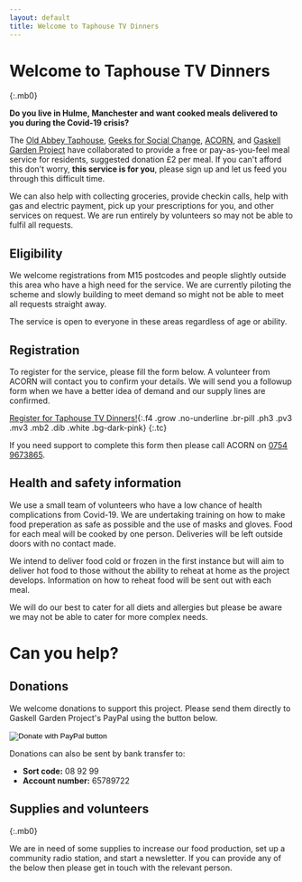 ```yaml
---
layout: default
title: Welcome to Taphouse TV Dinners
---
```


# Welcome to Taphouse TV Dinners

{:.mb0}

**Do you live in Hulme, Manchester and want cooked meals delivered to you during the Covid-19 crisis?**

The [Old Abbey Taphouse](http://theoldabbeytaphouse.co.uk/), [Geeks for Social Change](http://gfsc.studio/), [ACORN](https://acorntheunion.org.uk/), and [Gaskell Garden Project](https://gaskellgardenproject.co.uk/) have collaborated to provide a free or pay-as-you-feel meal service for residents, suggested donation £2 per meal. If you can't afford this don't worry, **this service is for you**, please sign up and let us feed you through this difficult time.

We can also help with collecting groceries, provide checkin calls, help with gas and electric payment, pick up your prescriptions for you, and other services on request. We are run entirely by volunteers so may not be able to fulfil all requests.

## Eligibility

We welcome registrations from M15 postcodes and people slightly outside this area who have a high need for the service. We are currently piloting the scheme and slowly building to meet demand so might not be able to meet all requests straight away.

The service is open to everyone in these areas regardless of age or ability.

## Registration

To register for the service, please fill the form below. A volunteer from ACORN will contact you to confirm your details. We will send you a followup form when we have a better idea of demand and our supply lines are confirmed.

[Register for Taphouse TV Dinners!](https://airtable.com/shr011U0OscveCvHl){:.f4 .grow .no-underline .br-pill .ph3 .pv3 .mv3 .mb2 .dib .white .bg-dark-pink}
{:.tc}

If you need support to complete this form then please call ACORN on [0754 9673865](tel:07549673865).

## Health and safety information

We use a small team of volunteers who have a low chance of health complications from Covid-19. We are undertaking training on how to make food preperation as safe as possible and the use of masks and gloves. Food for each meal will be cooked by one person. Deliveries will be left outside doors with no contact made.

We intend to deliver food cold or frozen in the first instance but will aim to deliver hot food to those without the ability to reheat at home as the project develops. Information on how to reheat food will be sent out with each meal.

We will do our best to cater for all diets and allergies but please be aware we may not be able to cater for more complex needs.


# Can you help?

## Donations

We welcome donations to support this project. Please send them directly to Gaskell Garden Project's PayPal using the button below.

<form action="https://www.paypal.com/cgi-bin/webscr" method="post" target="_top">
<input type="hidden" name="cmd" value="_donations" />
<input type="hidden" name="business" value="thegaskellgardenproject@gmail.com" />
<input type="hidden" name="item_name" value="Taphouse TV Dinners" />
<input type="hidden" name="currency_code" value="GBP" />
<input type="image" src="https://www.paypalobjects.com/en_US/GB/i/btn/btn_donateCC_LG.gif" border="0" name="submit" title="PayPal - The safer, easier way to pay online!" alt="Donate with PayPal button" />
<img alt="" border="0" src="https://www.paypal.com/en_GB/i/scr/pixel.gif" width="1" height="1" />
</form>

Donations can also be sent by bank transfer to:

 * **Sort code:** 08 92 99  
 * **Account number:** 65789722


## Supplies and volunteers

{:.mb0}

We are in need of some supplies to increase our food production, set up a community radio station, and start a newsletter. If you can provide any of the below then please get in touch with the relevant person.

<div id="wishlistTable"></div>
